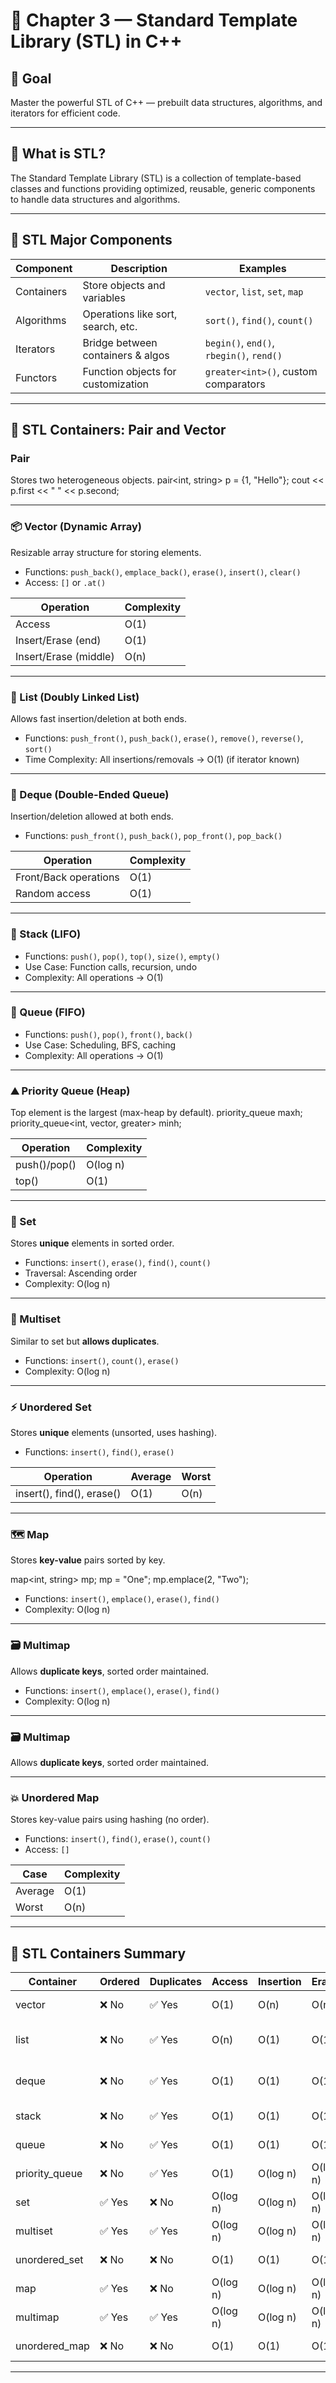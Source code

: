 # 🧩 Chapter 3 — Standard Template Library (STL) in C++

## 🎯 Goal
Master the powerful STL of C++ — prebuilt data structures, algorithms, and iterators for efficient code.

---

## 📘 What is STL?
The Standard Template Library (STL) is a collection of template-based classes and functions providing optimized, reusable, generic components to handle data structures and algorithms.

---

## 🧱 STL Major Components

| Component  | Description                         | Examples                     |
|------------|-----------------------------------|------------------------------|
| Containers | Store objects and variables        | `vector`, `list`, `set`, `map` |
| Algorithms | Operations like sort, search, etc. | `sort()`, `find()`, `count()`  |
| Iterators  | Bridge between containers & algos | `begin()`, `end()`, `rbegin()`, `rend()` |
| Functors   | Function objects for customization | `greater<int>()`, custom comparators |

---

## 🧩 STL Containers: Pair and Vector

### Pair
Stores two heterogeneous objects.
pair<int, string> p = {1, "Hello"};
cout << p.first << " " << p.second;

---

### 📦 Vector (Dynamic Array)
Resizable array structure for storing elements.

- Functions: `push_back()`, `emplace_back()`, `erase()`, `insert()`, `clear()`
- Access: `[]` or `.at()`

| Operation | Complexity |
|------------|-------------|
| Access | O(1) |
| Insert/Erase (end) | O(1) |
| Insert/Erase (middle) | O(n) |

---

### 📜 List (Doubly Linked List)
Allows fast insertion/deletion at both ends.

- Functions: `push_front()`, `push_back()`, `erase()`, `remove()`, `reverse()`, `sort()`
- Time Complexity: All insertions/removals → O(1) (if iterator known)

---

### 🧭 Deque (Double-Ended Queue)
Insertion/deletion allowed at both ends.

- Functions: `push_front()`, `push_back()`, `pop_front()`, `pop_back()`

| Operation | Complexity |
|------------|-------------|
| Front/Back operations | O(1) |
| Random access | O(1) |

---

### 🧱 Stack (LIFO)
- Functions: `push()`, `pop()`, `top()`, `size()`, `empty()`
- Use Case: Function calls, recursion, undo
- Complexity: All operations → O(1)

---

### 🔁 Queue (FIFO)
- Functions: `push()`, `pop()`, `front()`, `back()`
- Use Case: Scheduling, BFS, caching
- Complexity: All operations → O(1)

---

### ⛰️ Priority Queue (Heap)
Top element is the largest (max-heap by default).
priority_queue<int> maxh;
priority_queue<int, vector<int>, greater<int>> minh;


| Operation | Complexity |
|------------|-------------|
| push()/pop() | O(log n) |
| top() | O(1) |

---

### 🌿 Set
Stores **unique** elements in sorted order.

- Functions: `insert()`, `erase()`, `find()`, `count()`
- Traversal: Ascending order
- Complexity: O(log n)

---

### 🌾 Multiset
Similar to set but **allows duplicates**.

- Functions: `insert()`, `count()`, `erase()`
- Complexity: O(log n)

---

### ⚡ Unordered Set
Stores **unique** elements (unsorted, uses hashing).

- Functions: `insert()`, `find()`, `erase()`

| Operation | Average | Worst |
|------------|----------|--------|
| insert(), find(), erase() | O(1) | O(n) |

---

### 🗺️ Map
Stores **key-value** pairs sorted by key.

map<int, string> mp;
mp = "One";​
mp.emplace(2, "Two");

- Functions: `insert()`, `emplace()`, `erase()`, `find()`
- Complexity: O(log n)

---

### 🗃️ Multimap
Allows **duplicate keys**, sorted order maintained.


- Functions: `insert()`, `emplace()`, `erase()`, `find()`
- Complexity: O(log n)

---

### 🗃️ Multimap
Allows **duplicate keys**, sorted order maintained.


---

### 💥 Unordered Map
Stores key-value pairs using hashing (no order).

- Functions: `insert()`, `find()`, `erase()`, `count()`
- Access: `[]`

| Case | Complexity |
|-------|-------------|
| Average | O(1) |
| Worst | O(n) |

---

## 🧾 STL Containers Summary

| Container | Ordered | Duplicates | Access | Insertion | Erasure | Structure |
|------------|----------|-------------|----------|-------------|-----------|-------------|
| vector | ❌ No | ✅ Yes | O(1) | O(n) | O(n) | Dynamic Array |
| list | ❌ No | ✅ Yes | O(n) | O(1) | O(1) | Doubly Linked List |
| deque | ❌ No | ✅ Yes | O(1) | O(1) | O(1) | Double-ended Array |
| stack | ❌ No | ✅ Yes | O(1) | O(1) | O(1) | Adapter (Deque) |
| queue | ❌ No | ✅ Yes | O(1) | O(1) | O(1) | Adapter (Deque) |
| priority_queue | ❌ No | ✅ Yes | O(1) | O(log n) | O(log n) | Heap |
| set | ✅ Yes | ❌ No | O(log n) | O(log n) | O(log n) | Balanced BST |
| multiset | ✅ Yes | ✅ Yes | O(log n) | O(log n) | O(log n) | Balanced BST |
| unordered_set | ❌ No | ❌ No | O(1) | O(1) | O(1) | Hash Table |
| map | ✅ Yes | ❌ No | O(log n) | O(log n) | O(log n) | Balanced BST |
| multimap | ✅ Yes | ✅ Yes | O(log n) | O(log n) | O(log n) | Balanced BST |
| unordered_map | ❌ No | ❌ No | O(1) | O(1) | O(1) | Hash Table |

---